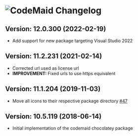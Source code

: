 # ![CodeMaid Changelog](https://img.shields.io/badge/CodeMaid-Package%20Changelog-blue.svg?style=for-the-badge)

## Version: 12.0.300 (2022-02-19)

- Add support for new package targeting Visual Studio 2022

## Version: 11.2.231 (2021-02-14)

- Corrected url used as license url
- **IMPROVEMENT:** Fixed urls to use https equivalent

## Version: 11.1.204 (2019-11-03)

- Move all icons to their respective package directory [#47](https://github.com/AdmiringWorm/chocolatey-packages/issues/47)

## Version: 10.5.119 (2018-06-14)

- Initial implementation of the codemaid chocolatey package
